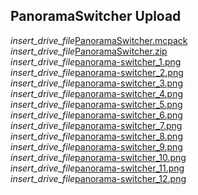 ## PanoramaSwitcher Upload
<div class="filedownload-container"><i class="material-icons">insert_drive_file</i><a href="./PanoramaSwitcher.mcpack">PanoramaSwitcher.mcpack</a></div>
<div class="filedownload-container"><i class="material-icons">insert_drive_file</i><a href="./PanoramaSwitcher.zip">PanoramaSwitcher.zip</a></div>
<div class="filedownload-container"><i class="material-icons">insert_drive_file</i><a href="./panorama-switcher_1.png">panorama-switcher_1.png</a></div>
<div class="filedownload-container"><i class="material-icons">insert_drive_file</i><a href="./panorama-switcher_2.png">panorama-switcher_2.png</a></div>
<div class="filedownload-container"><i class="material-icons">insert_drive_file</i><a href="./panorama-switcher_3.png">panorama-switcher_3.png</a></div>
<div class="filedownload-container"><i class="material-icons">insert_drive_file</i><a href="./panorama-switcher_4.png">panorama-switcher_4.png</a></div>
<div class="filedownload-container"><i class="material-icons">insert_drive_file</i><a href="./panorama-switcher_5.png">panorama-switcher_5.png</a></div>
<div class="filedownload-container"><i class="material-icons">insert_drive_file</i><a href="./panorama-switcher_6.png">panorama-switcher_6.png</a></div>
<div class="filedownload-container"><i class="material-icons">insert_drive_file</i><a href="./panorama-switcher_7.png">panorama-switcher_7.png</a></div>
<div class="filedownload-container"><i class="material-icons">insert_drive_file</i><a href="./panorama-switcher_8.png">panorama-switcher_8.png</a></div>
<div class="filedownload-container"><i class="material-icons">insert_drive_file</i><a href="./panorama-switcher_9.png">panorama-switcher_9.png</a></div>
<div class="filedownload-container"><i class="material-icons">insert_drive_file</i><a href="./panorama-switcher_10.png">panorama-switcher_10.png</a></div>
<div class="filedownload-container"><i class="material-icons">insert_drive_file</i><a href="./panorama-switcher_11.png">panorama-switcher_11.png</a></div>
<div class="filedownload-container"><i class="material-icons">insert_drive_file</i><a href="./panorama-switcher_12.png">panorama-switcher_12.png</a></div>
